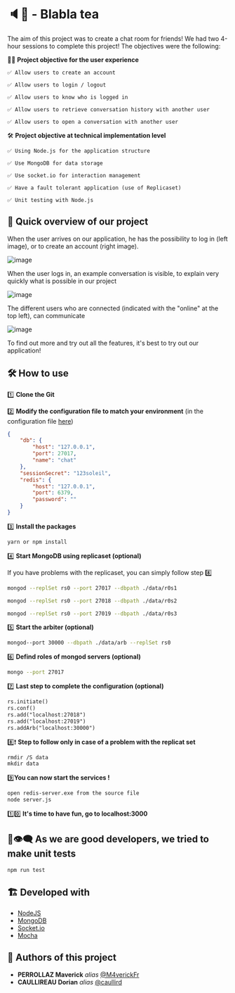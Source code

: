 # 🔈🍵 - Blabla tea 

The aim of this project was to create a chat room for friends! We had two 4-hour sessions to complete this project! The objectives were the following: 

👦🏻 **Project objective for the user experience**

    ✅ Allow users to create an account 

    ✅ Allow users to login / logout

    ✅ Allow users to know who is logged in

    ✅ Allow users to retrieve conversation history with another user 

    ✅ Allow users to open a conversation with another user 


🛠️ **Project objective at technical implementation level**

    ✅ Using Node.js for the application structure

    ✅ Use MongoDB for data storage

    ✅ Use socket.io for interaction management

    ✅ Have a fault tolerant application (use of Replicaset)

    ✅ Unit testing with Node.js


## 👀 Quick overview of our project 

When the user arrives on our application, he has the possibility to log in (left image), or to create an account (right image). 

![image](https://user-images.githubusercontent.com/54810120/159251745-6a255d5c-1d36-4e57-8c7e-7c185071001d.png)

When the user logs in, an example conversation is visible, to explain very quickly what is possible in our project

![image](https://user-images.githubusercontent.com/54810120/159509653-3d0c15a2-77eb-46a0-9b29-cb0ddd007ebc.png)

The different users who are connected (indicated with the "online" at the top left), can communicate 

![image](https://user-images.githubusercontent.com/54810120/159510086-41633dfa-2e79-495c-ac2b-4bd4d7791065.png)


To find out more and try out all the features, it's best to try out our application! 

## 🛠️ **How to use** 

1️⃣ **Clone the Git**

2️⃣ **Modify the configuration file to match your environment** (in the configuration file [here](https://github.com/caullird/info834_blabla-tea/blob/main/config.json))

```json
{
	"db": {
		"host": "127.0.0.1",
		"port": 27017,
		"name": "chat"
	},
	"sessionSecret": "123soleil",
	"redis": {
		"host": "127.0.0.1",
		"port": 6379,
		"password": ""
	}
}
```

3️⃣ **Install the packages**

```sh
yarn or npm install
```

4️⃣ **Start MongoDB using replicaset (optional)**

If you have problems with the replicaset, you can simply follow step 8️⃣

```sh
mongod --replSet rs0 --port 27017 --dbpath ./data/r0s1
```
```sh
mongod --replSet rs0 --port 27018 --dbpath ./data/r0s2
```
```sh
mongod --replSet rs0 --port 27019 --dbpath ./data/r0s3
```

5️⃣ **Start the arbiter (optional)**

```sh
mongod--port 30000 --dbpath ./data/arb --replSet rs0
```

6️⃣ **Defind roles of mongod servers (optional)**

```sh
mongo --port 27017
```

7️⃣ **Last step to complete the configuration (optional)** 

```txt
rs.initiate()
rs.conf()
rs.add("localhost:27018")
rs.add("localhost:27019")
rs.addArb("localhost:30000")
```

8️⃣❗ **Step to follow only in case of a problem with the replicat set**

```txt
rmdir /S data
mkdir data
```

9️⃣**You can now start the services !** 

```txt
open redis-server.exe from the source file
node server.js
```

1️⃣0️⃣ **It's time to have fun, go to localhost:3000**

## 🧪👁️‍🗨️ **As we are good developers, we tried to make unit tests**

```ssh
npm run test
```

## 🏗️ **Developed with**

* [NodeJS](https://nodejs.org/en/)
* [MongoDB](https://www.mongodb.com/)
* [Socket.io](https://socket.io/fr/)
* [Mocha](https://mochajs.org/)


## 💪 **Authors of this project**

* **PERROLLAZ Maverick** _alias_ [@M4verickFr](https://github.com/M4verickFr)
* **CAULLIREAU Dorian** _alias_ [@caullird](https://github.com/caullird)
